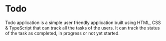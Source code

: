 # Todo
Todo application is a simple user friendly application built using HTML, CSS & TypeScript that can track all the tasks of the users.
It can track the status of the task as completed, in progress or not yet started. 

